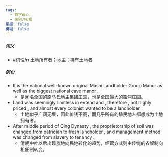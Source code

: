 ```yaml
---
tags:
  - 首字母/L
  - 级别/托福
掌握: false
模糊: false
---
```

##### 词义
- #词性/n  土地所有者；地主；持有土地者
##### 例句
- It is the national well-known original Mashi Landholder Group Manor as well as the biggest national cave manor .
	- 是闻名全国的原马氏地主集团庄园，也是全国最大的窑洞庄园。
- Land was seemingly limitless in extend and , therefore , not highly priced , and almost every colonist wanted to be a landholder .
	- 土地似乎广阔无垠，因此价钱不高，而几乎所有的殖民地人都想成为土地拥有者。
- After middle period of Qing Dynasty , the proprietorship of soil was changed from patrician to fresh landholder , and management method was changed from slavery to tenancy .
	- 清朝中叶以后出现旗地向民地转化的趋势，经营方式则由传统的农奴制向租佃制转变。
